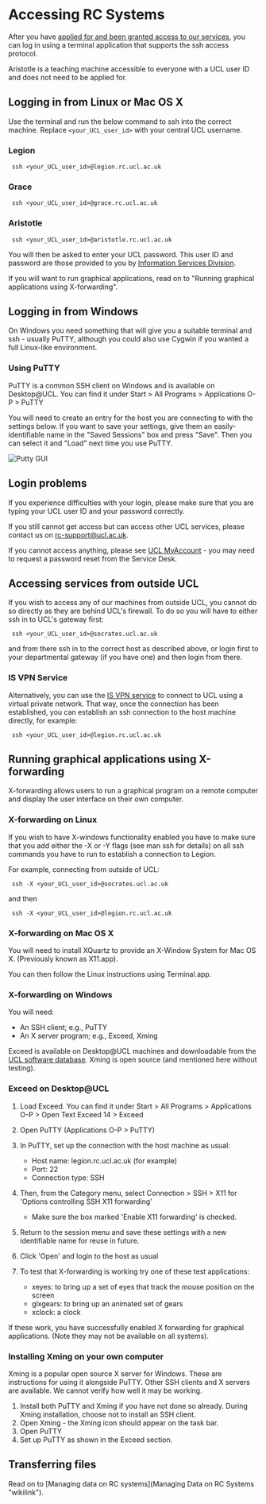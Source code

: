 ---
---

# Accessing RC Systems

After you have [applied for and been granted access to our services](accounts.html), you can log in using a terminal application that supports the ssh access protocol.

Aristotle is a teaching machine accessible to everyone with a UCL user ID and does not need to be applied for.

## Logging in from Linux or Mac OS X

Use the terminal and run the below command to ssh into the correct machine. Replace `<your_UCL_user_id>` with your central UCL username.

### Legion

```
 ssh <your_UCL_user_id>@legion.rc.ucl.ac.uk
```

### Grace

```
 ssh <your_UCL_user_id>@grace.rc.ucl.ac.uk
```

### Aristotle

```
 ssh <your_UCL_user_id>@aristotle.rc.ucl.ac.uk
```

You will then be asked to enter your UCL password. This user ID and password are those provided to you by [Information Services Division](http://ucl.ac.uk/isd).

If you will want to run graphical applications, read on to "Running graphical applications using X-forwarding".

## Logging in from Windows


On Windows you need something that will give you a suitable terminal and ssh - usually PuTTY, although you could also use Cygwin if you wanted a full Linux-like environment.

### Using PuTTY

PuTTY is a common SSH client on Windows and is available on Desktop@UCL. You can find it under Start \> All Programs \> Applications O-P \> PuTTY

You will need to create an entry for the host you are connecting to with the settings below. If you want to save your settings, give them an easily-identifiable name in the "Saved Sessions" box and press "Save". Then you can select it and "Load" next time you use PuTTY.

![Putty GUI](putty_gui.png "Putty GUI")

## Login problems

If you experience difficulties with your login, please make sure that you are typing your UCL user ID and your password correctly.

If you still cannot get access but can access other UCL services, please contact us on <rc-support@ucl.ac.uk>.

If you cannot access anything, please see [UCL MyAccount](https://myaccount.ucl.ac.uk) - you may need to request a password reset from the Service Desk.

## Accessing services from outside UCL

If you wish to access any of our machines from outside UCL, you cannot do so directly as they are behind UCL's firewall. To do so you will have to either ssh in to UCL's gateway first:

```
 ssh <your_UCL_user_id>@socrates.ucl.ac.uk
```

and from there ssh in to the correct host as described above, or login first to your departmental gateway (if you have one) and then login from there.

### IS VPN Service

Alternatively, you can use the [IS VPN service](http://www.ucl.ac.uk/isd/staff/network/vpn) to connect to UCL using a virtual private network. That way, once the connection has been established, you can establish an ssh connection to the host machine directly, for example:

```
 ssh <your_UCL_user_id>@legion.rc.ucl.ac.uk
```

## Running graphical applications using X-forwarding

X-forwarding allows users to run a graphical program on a remote computer and display the user interface on their own computer.

### X-forwarding on Linux

If you wish to have X-windows functionality enabled you have to make sure that you add either the -X or -Y flags (see man ssh for details) on all ssh commands you have to run to establish a connection to Legion.

For example, connecting from outside of UCL:

```
 ssh -X <your_UCL_user_id>@socrates.ucl.ac.uk
```

and then

```
 ssh -X <your_UCL_user_id>@legion.rc.ucl.ac.uk
```

### X-forwarding on Mac OS X

You will need to install XQuartz to provide an X-Window System for Mac OS X. (Previously known as X11.app).

You can then follow the Linux instructions using Terminal.app.

### X-forwarding on Windows

You will need:

-   An SSH client; e.g., PuTTY
-   An X server program; e.g., Exceed, Xming

Exceed is available on Desktop@UCL machines and downloadable from the [UCL software database](http://swdb.ucl.ac.uk/). Xming is open source (and mentioned here without testing).

### Exceed on Desktop@UCL

1.  Load Exceed. You can find it under Start \> All Programs \> Applications O-P \> Open Text Exceed 14 \> Exceed
2.  Open PuTTY (Applications O-P \> PuTTY)
3.  In PuTTY, set up the connection with the host machine as usual:
    - Host name: legion.rc.ucl.ac.uk (for example)
    - Port: 22
    - Connection type: SSH

4.  Then, from the Category menu, select Connection \> SSH \> X11 for 'Options controlling SSH X11 forwarding'
    - Make sure the box marked 'Enable X11 forwarding' is checked.

5.  Return to the session menu and save these settings with a new identifiable name for reuse in future.
6.  Click 'Open' and login to the host as usual
7.  To test that X-forwarding is working try one of these test applications:
    - xeyes: to bring up a set of eyes that track the mouse position on the screen
    - glxgears: to bring up an animated set of gears
    - xclock: a clock

If these work, you have successfully enabled X forwarding for graphical applications. (Note they may not be available on all systems).

### Installing Xming on your own computer

Xming is a popular open source X server for Windows. These are instructions for using it alongside PuTTY. Other SSH clients and X servers are available. We cannot verify how well it may be working.

1.  Install both PuTTY and Xming if you have not done so already. During Xming installation, choose not to install an SSH client.
2.  Open Xming - the Xming icon should appear on the task bar.
3.  Open PuTTY
4.  Set up PuTTY as shown in the Exceed section.

## Transferring files

Read on to [Managing data on RC systems](Managing Data on RC Systems "wikilink").
